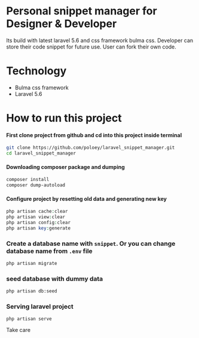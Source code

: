 # Personal snippet manager for Designer & Developer

Its build with latest laravel 5.6 and css framework bulma css. Developer can store their code snippet for future use. User can fork their own code. 


# Technology
* Bulma css framework
* Laravel 5.6 

# How to run this project

#### First clone project from github and cd into this project inside terminal

~~~bash
git clone https://github.com/poloey/laravel_snippet_manager.git
cd laravel_snippet_manager
~~~

#### Downloading composer package  and dumping

~~~bash
composer install
composer dump-autoload
~~~


#### Configure project by resetting old data and generating new key
~~~php
php artisan cache:clear
php artisan view:clear
php artisan config:clear
php artisan key:generate
~~~
### Create a database name with `snippet`. Or you can change database name from `.env` file 

~~~bash
php artisan migrate
~~~

### seed database with dummy data 

~~~bash
php artisan db:seed
~~~


### Serving laravel project

~~~
php artisan serve
~~~

Take care 
